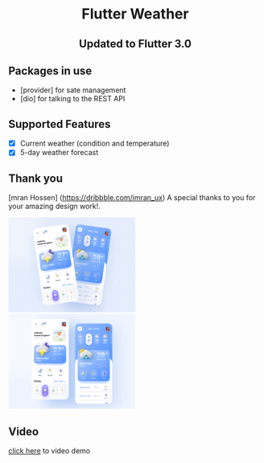 <h1 align="center">Flutter Weather</h1>
<h2 align="center">Updated to Flutter 3.0</h2>

## Packages in use

- [provider] for sate management
- [dio] for talking to the REST API

## Supported Features

- [x] Current weather (condition and temperature)
- [x] 5-day weather forecast

## Thank you

[mran Hossen] (https://dribbble.com/imran_ux) A special thanks to you for your amazing design work!.

<img src="https://github.com/iamnhatjt/flutter_weather_app_hanoi/blob/main/screen_shot/first_design.png" alt="Flutter Weather App Preview" width=50% height=50%>
<img src="https://github.com/iamnhatjt/flutter_weather_app_hanoi/blob/main/screen_shot/sendcond_design.png" alt="Flutter Weather App Preview" width=50% height=50%>

## Video
[click here](https://drive.google.com/file/d/1bIKcgPBJ6ZSyCIpndjwqMMaOB2ML4JuO/view?usp=sharing) to video demo
